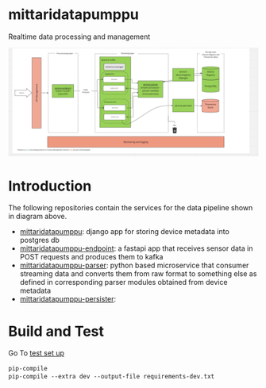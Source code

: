 # mittaridatapumppu
Realtime data processing and management

![plot](architecture.png)

# Introduction
The following repositories contain the services for the data pipeline shown in diagram above.

* [mittaridatapumppu](https://github.com/City-of-Helsinki/mittaridatapumppu): django app for storing device metadata into postgres db
* [mittaridatapumppu-endpoint](https://github.com/City-of-Helsinki/mittaridatapumppu-endpoint): a fastapi app that receives sensor data in POST requests and produces them to kafka
* [mittaridatapumppu-parser](https://github.com/City-of-Helsinki/mittaridatapumppu-parser): python based microservice that consumer streaming data and converts them from raw format to something else as defined in corresponding parser modules obtained from device metadata
* [mittaridatapumppu-persister](https://github.com/City-of-Helsinki/mittaridatapumppu-persister/):

# Build and Test
Go To [test set up](tests/README.md)

```
pip-compile
pip-compile --extra dev --output-file requirements-dev.txt
```
